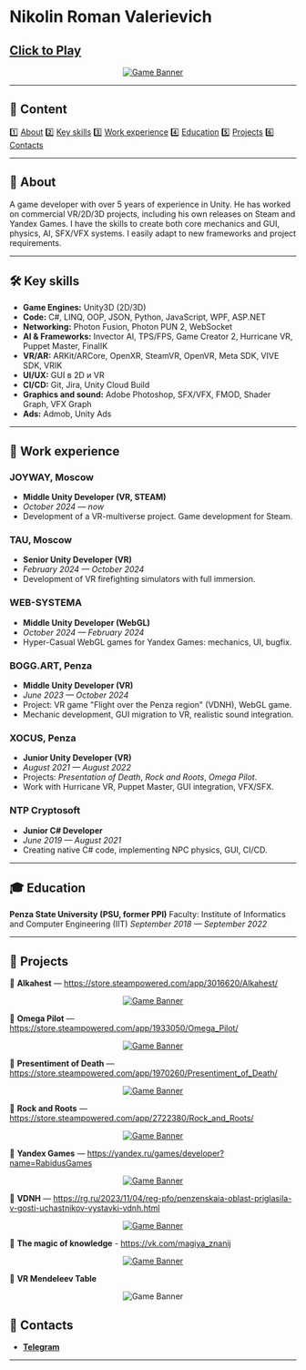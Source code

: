
# Nikolin Roman Valerievich


## [Click to Play](https://rabidus4k.github.io/portfolio/)

<p align="center">
  <a href="https://rabidus4k.github.io/portfolio/">
    <img src="https://imgur.com/oR0Xe8l.png" alt="Game Banner" />
  </a>
</p>

---

## 📌 Content

1️⃣ [About](#-about)
2️⃣ [Key skills](#%EF%B8%8F-key-skills)
3️⃣ [Work experience](#-work-experience)
4️⃣ [Education](#-education)
5️⃣ [Projects](#-projects)
6️⃣ [Contacts](#-contacts)

---

## 🧠 About
A game developer with over 5 years of experience in Unity. He has worked on commercial VR/2D/3D projects, including his own releases on Steam and Yandex Games. I have the skills to create both core mechanics and GUI, physics, AI, SFX/VFX systems. I easily adapt to new frameworks and project requirements.

---

## 🛠️ Key skills

- **Game Engines:** Unity3D (2D/3D)
- **Code:** C#, LINQ, OOP, JSON, Python, JavaScript, WPF, ASP.NET
- **Networking:** Photon Fusion, Photon PUN 2, WebSocket
- **AI & Frameworks:** Invector AI, TPS/FPS, Game Creator 2, Hurricane VR, Puppet Master, FinalIK
- **VR/AR:** ARKit/ARCore, OpenXR, SteamVR, OpenVR, Meta SDK, VIVE SDK, VRIK
- **UI/UX:** GUI в 2D и VR  
- **CI/CD:** Git, Jira, Unity Cloud Build  
- **Graphics and sound:** Adobe Photoshop, SFX/VFX, FMOD, Shader Graph, VFX Graph
- **Ads:** Admob, Unity Ads  

---

## 💼 Work experience

### JOYWAY, Moscow 
- **Middle Unity Developer (VR, STEAM)**
- *October 2024 — now*
- Development of a VR-multiverse project. Game development for Steam.

### TAU, Moscow 
- **Senior Unity Developer (VR)** 
- *February 2024 — October 2024* 
- Development of VR firefighting simulators with full immersion.

### WEB-SYSTEMA 
- **Middle Unity Developer (WebGL)** 
- *October 2024 — February 2024* 
- Hyper-Casual WebGL games for Yandex Games: mechanics, UI, bugfix.

### BOGG.ART, Penza 
- **Middle Unity Developer (VR)** 
- *June 2023 — October 2024* 
- Project: VR game "Flight over the Penza region" (VDNH), WebGL game. 
- Mechanic development, GUI migration to VR, realistic sound integration.

### XOCUS, Penza 
- **Junior Unity Developer (VR)** 
- *August 2021 — August 2022* 
- Projects: *Presentation of Death*, *Rock and Roots*, *Omega Pilot*. 
- Work with Hurricane VR, Puppet Master, GUI integration, VFX/SFX.

### NTP Cryptosoft 
- **Junior C# Developer** 
- *June 2019 — August 2021* 
- Creating native C# code, implementing NPC physics, GUI, CI/CD.

---

## 🎓 Education

**Penza State University (PSU, former PPI)** 
Faculty: Institute of Informatics and Computer Engineering (IIT) 
*September 2018 — September 2022*

---

## 📂 Projects

🔻 **Alkahest** — https://store.steampowered.com/app/3016620/Alkahest/
<p align="center">
  <a href="https://store.steampowered.com/app/3016620/Alkahest/">
    <img src="https://shared.fastly.steamstatic.com/store_item_assets/steam/apps/3016620/ss_fcc4b279ac162d1430d832a304eaf40d1ee436bc.1920x1080.jpg" alt="Game Banner" />
  </a>
</p>

🔻 **Omega Pilot** — https://store.steampowered.com/app/1933050/Omega_Pilot/
<p align="center">
  <a href="https://store.steampowered.com/app/1933050/Omega_Pilot/">
    <img src="https://shared.fastly.steamstatic.com/store_item_assets/steam/apps/1933050/ss_b6ecb3ad489378f1e05eb417a738c62088dfb5f4.1920x1080.jpg" alt="Game Banner" />
  </a>
</p>

🔻 **Presentiment of Death** — https://store.steampowered.com/app/1970260/Presentiment_of_Death/
<p align="center">
  <a href="https://store.steampowered.com/app/1970260/Presentiment_of_Death/">
    <img src="https://shared.fastly.steamstatic.com/store_item_assets/steam/apps/1970260/ss_f33791f3f4205cd43e129b45db89b2024e7b785b.1920x1080.jpg" alt="Game Banner" />
  </a>
</p>

🔻 **Rock and Roots** — https://store.steampowered.com/app/2722380/Rock_and_Roots/
<p align="center">
  <a href="https://store.steampowered.com/app/2722380/Rock_and_Roots/">
    <img src="https://shared.fastly.steamstatic.com/store_item_assets/steam/apps/2722380/ss_64f10874457eba7ed7c575225d34348f8ba1de75.1920x1080.jpg" alt="Game Banner" />
  </a>
</p>

🔻 **Yandex Games** — https://yandex.ru/games/developer?name=RabidusGames
<p align="center">
  <a href="https://yandex.ru/games/developer?name=RabidusGames">
    <img src="https://imgur.com/5pvg4YV.png" alt="Game Banner" />
  </a>
</p>

🔻 **VDNH** — https://rg.ru/2023/11/04/reg-pfo/penzenskaia-oblast-priglasila-v-gosti-uchastnikov-vystavki-vdnh.html
<p align="center">
  <a href="https://rg.ru/2023/11/04/reg-pfo/penzenskaia-oblast-priglasila-v-gosti-uchastnikov-vystavki-vdnh.html">
    <img src="https://imgur.com/oKZvJcv.png" alt="Game Banner" />
  </a>
</p>

🔻 **The magic of knowledge** - https://vk.com/magiya_znanij
<p align="center">
  <a href="https://vk.com/magiya_znanij">
    <img src="https://imgur.com/kYxR1qD.png" alt="Game Banner" />
  </a>
</p>

🔻 **VR Mendeleev Table**
<p align="center">
  <img src="https://imgur.com/JaQtxTJ.png" alt="Game Banner" />
</p>

## 📌 Contacts

- **[Telegram](https://t.me/rabidus4k)**

---

